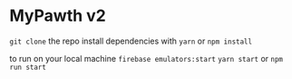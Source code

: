 # MyPawth v2

`git clone` the repo
install dependencies with `yarn` or `npm install`

to run on your local machine
`firebase emulators:start`
`yarn start` or `npm run start`

